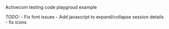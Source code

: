 Activecom testing code playgroud example

  *TODO:*
    -  Fix font issues
	-  Add javascript to expand/collapse session details
	- fix icons
	
